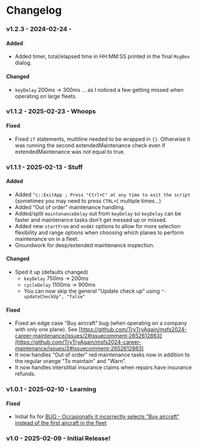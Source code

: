 # Changelog

### v1.2.3 - 2024-02-24 - 

#### Added

- Added timer, total/elapsed time in HH:MM:SS printed in the final `MsgBox` dialog.

#### Changed

- `keyDelay` 200ms -> 300ms ... as I noticed a few getting missed when operating on large fleets.

### v1.1.2 - 2025-02-23 - Whoops

#### Fixed
- Fixed `if` statements, multiline needed to be wrapped in `{}`. Otherwise it was running the second extendedMaintenance check even if extendedMaintenance was not equal to true.

### v1.1.1 - 2025-02-13 - Stuff

#### Added
- Added `^c::ExitApp ; Press "Ctrl+C" at any time to exit the script` (sometimes you may need to press `CTRL+C` multiple times...)
- Added "Out of order" maintenance handling.
- Added/split `maintenanceDelay` out from `keyDelay` so `keyDelay` can be faster and maintenance tasks don't get messed up or missed.
- Added new `startFrom` and `endAt` options to allow for more selection flexibility and range options when choosing which planes to perform maintenance on in a fleet.
- Groundwork for deep/extended maintenance inspection.

#### Changed
- Sped it up (defaults changed)
  - `keyDelay` 750ms -> 200ms
  - `cycleDelay` 1100ms -> 900ms
  - You can now skip the general "Update check up" using `"-updateCheckUp", "false"`

#### Fixed
- Fixed an edge case "Buy aircraft" bug (when operating on a company with only one plane). See [https://github.com/TryTryAgain/msfs2024-career-maintenance/issues/2#issuecomment-2652612863](https://github.com/TryTryAgain/msfs2024-career-maintenance/issues/2#issuecomment-2652612863)
- It now handles "Out of order" red maintenance tasks now in addition to the regular orange "To maintain" and "Warn".
- It now handles interstitial insurance claims when repairs have insurance refunds.

### v1.0.1 - 2025-02-10 - Learning

#### Fixed
- Initial fix for [BUG - Occasionally it incorrectly selects "Buy aircraft" instead of the first aircraft in the fleet](https://github.com/TryTryAgain/msfs2024-career-maintenance/issues/2)

### v1.0 - 2025-02-09 - Initial Release!

